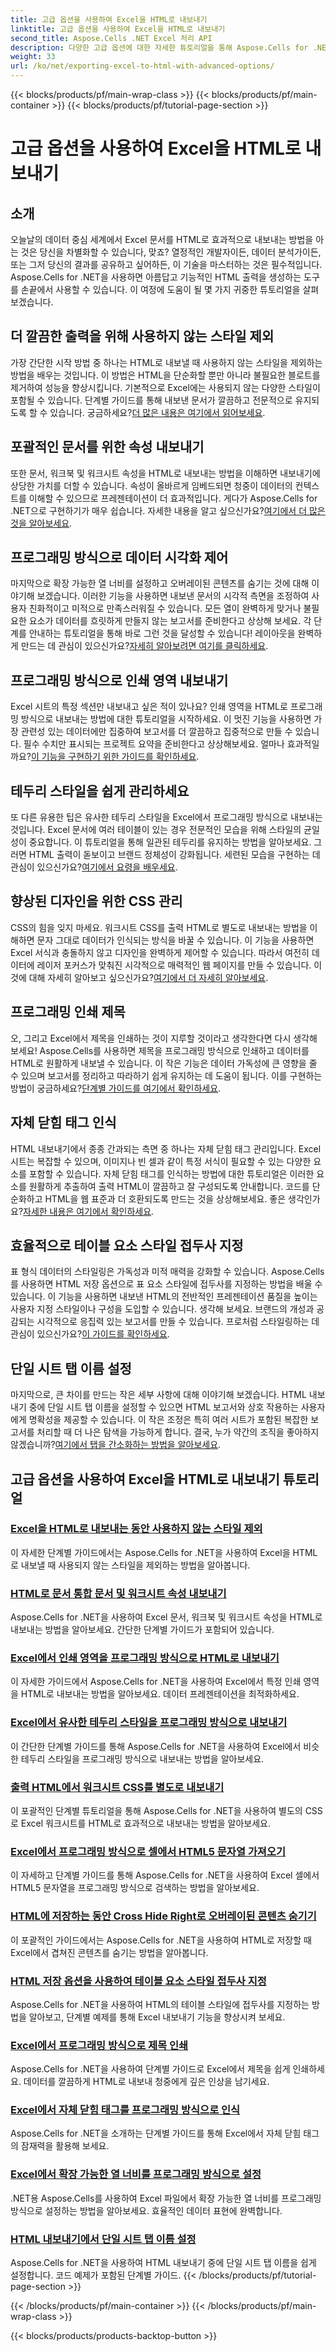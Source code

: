 ```yaml
---
title: 고급 옵션을 사용하여 Excel을 HTML로 내보내기
linktitle: 고급 옵션을 사용하여 Excel을 HTML로 내보내기
second_title: Aspose.Cells .NET Excel 처리 API
description: 다양한 고급 옵션에 대한 자세한 튜토리얼을 통해 Aspose.Cells for .NET을 사용하여 Excel을 HTML로 내보내는 방법에 대한 귀중한 통찰력을 얻고 문서 내보내기 기능을 향상하세요.
weight: 33
url: /ko/net/exporting-excel-to-html-with-advanced-options/
---
```


{{< blocks/products/pf/main-wrap-class >}}
{{< blocks/products/pf/main-container >}}
{{< blocks/products/pf/tutorial-page-section >}}

# 고급 옵션을 사용하여 Excel을 HTML로 내보내기

## 소개

오늘날의 데이터 중심 세계에서 Excel 문서를 HTML로 효과적으로 내보내는 방법을 아는 것은 당신을 차별화할 수 있습니다, 맞죠? 열정적인 개발자이든, 데이터 분석가이든, 또는 그저 당신의 결과를 공유하고 싶어하든, 이 기술을 마스터하는 것은 필수적입니다. Aspose.Cells for .NET을 사용하면 아름답고 기능적인 HTML 출력을 생성하는 도구를 손끝에서 사용할 수 있습니다. 이 여정에 도움이 될 몇 가지 귀중한 튜토리얼을 살펴보겠습니다.

## 더 깔끔한 출력을 위해 사용하지 않는 스타일 제외

가장 간단한 시작 방법 중 하나는 HTML로 내보낼 때 사용하지 않는 스타일을 제외하는 방법을 배우는 것입니다. 이 방법은 HTML을 단순화할 뿐만 아니라 불필요한 블로트를 제거하여 성능을 향상시킵니다. 기본적으로 Excel에는 사용되지 않는 다양한 스타일이 포함될 수 있습니다. 단계별 가이드를 통해 내보낸 문서가 깔끔하고 전문적으로 유지되도록 할 수 있습니다. 궁금하세요?[더 많은 내용은 여기에서 읽어보세요](./excluding-unused-styles/).

## 포괄적인 문서를 위한 속성 내보내기

 또한 문서, 워크북 및 워크시트 속성을 HTML로 내보내는 방법을 이해하면 내보내기에 상당한 가치를 더할 수 있습니다. 속성이 올바르게 임베드되면 청중이 데이터의 컨텍스트를 이해할 수 있으므로 프레젠테이션이 더 효과적입니다. 게다가 Aspose.Cells for .NET으로 구현하기가 매우 쉽습니다. 자세한 내용을 알고 싶으신가요?[여기에서 더 많은 것을 알아보세요](./exporting-document-workbook-and-worksheet-properties/).

## 프로그래밍 방식으로 데이터 시각화 제어

마지막으로 확장 가능한 열 너비를 설정하고 오버레이된 콘텐츠를 숨기는 것에 대해 이야기해 보겠습니다. 이러한 기능을 사용하면 내보낸 문서의 시각적 측면을 조정하여 사용자 친화적이고 미적으로 만족스러워질 수 있습니다. 모든 열이 완벽하게 맞거나 불필요한 요소가 데이터를 흐릿하게 만들지 않는 보고서를 준비한다고 상상해 보세요. 각 단계를 안내하는 튜토리얼을 통해 바로 그런 것을 달성할 수 있습니다! 레이아웃을 완벽하게 만드는 데 관심이 있으신가요?[자세히 알아보려면 여기를 클릭하세요](./setting-scalable-column-width/).

## 프로그래밍 방식으로 인쇄 영역 내보내기

 Excel 시트의 특정 섹션만 내보내고 싶은 적이 있나요? 인쇄 영역을 HTML로 프로그래밍 방식으로 내보내는 방법에 대한 튜토리얼을 시작하세요. 이 멋진 기능을 사용하면 가장 관련성 있는 데이터에만 집중하여 보고서를 더 깔끔하고 집중적으로 만들 수 있습니다. 필수 수치만 표시되는 프로젝트 요약을 준비한다고 상상해보세요. 얼마나 효과적일까요?[이 기능을 구현하기 위한 가이드를 확인하세요](./exporting-print-area/).

## 테두리 스타일을 쉽게 관리하세요

 또 다른 유용한 팁은 유사한 테두리 스타일을 Excel에서 프로그래밍 방식으로 내보내는 것입니다. Excel 문서에 여러 테이블이 있는 경우 전문적인 모습을 위해 스타일의 균일성이 중요합니다. 이 튜토리얼을 통해 일관된 테두리를 유지하는 방법을 알아보세요. 그러면 HTML 출력이 돋보이고 브랜드 정체성이 강화됩니다. 세련된 모습을 구현하는 데 관심이 있으신가요?[여기에서 요령을 배우세요](./exporting-similar-border-style/).

## 향상된 디자인을 위한 CSS 관리

 CSS의 힘을 잊지 마세요. 워크시트 CSS를 출력 HTML로 별도로 내보내는 방법을 이해하면 문자 그대로 데이터가 인식되는 방식을 바꿀 수 있습니다. 이 기능을 사용하면 Excel 서식과 충돌하지 않고 디자인을 완벽하게 제어할 수 있습니다. 따라서 여전히 데이터에 레이저 포커스가 맞춰진 시각적으로 매력적인 웹 페이지를 만들 수 있습니다. 이것에 대해 자세히 알아보고 싶으신가요?[여기에서 더 자세히 알아보세요](./exporting-worksheet-css-separately/).

## 프로그래밍 인쇄 제목

오, 그리고 Excel에서 제목을 인쇄하는 것이 지루할 것이라고 생각한다면 다시 생각해 보세요! Aspose.Cells를 사용하면 제목을 프로그래밍 방식으로 인쇄하고 데이터를 HTML로 원활하게 내보낼 수 있습니다. 이 작은 기능은 데이터 가독성에 큰 영향을 줄 수 있으며 보고서를 정리하고 따라하기 쉽게 유지하는 데 도움이 됩니다. 이를 구현하는 방법이 궁금하세요?[단계별 가이드를 여기에서 확인하세요](./printing-headings/).

## 자체 닫힘 태그 인식

 HTML 내보내기에서 종종 간과되는 측면 중 하나는 자체 닫힘 태그 관리입니다. Excel 시트는 복잡할 수 있으며, 이미지나 빈 셀과 같이 특정 서식이 필요할 수 있는 다양한 요소를 포함할 수 있습니다. 자체 닫힘 태그를 인식하는 방법에 대한 튜토리얼은 이러한 요소를 원활하게 추출하여 출력 HTML이 깔끔하고 잘 구성되도록 안내합니다. 코드를 단순화하고 HTML을 웹 표준과 더 호환되도록 만드는 것을 상상해보세요. 좋은 생각인가요?[자세한 내용은 여기에서 확인하세요](./recognizing-self-closing-tags/).

## 효율적으로 테이블 요소 스타일 접두사 지정

표 형식 데이터의 스타일링은 가독성과 미적 매력을 강화할 수 있습니다. Aspose.Cells를 사용하면 HTML 저장 옵션으로 표 요소 스타일에 접두사를 지정하는 방법을 배울 수 있습니다. 이 기능을 사용하면 내보낸 HTML의 전반적인 프레젠테이션 품질을 높이는 사용자 지정 스타일이나 구성을 도입할 수 있습니다. 생각해 보세요. 브랜드의 개성과 공감되는 시각적으로 응집력 있는 보고서를 만들 수 있습니다. 프로처럼 스타일링하는 데 관심이 있으신가요?[이 가이드를 확인하세요](./prefixing-table-elements-styles/).

## 단일 시트 탭 이름 설정

 마지막으로, 큰 차이를 만드는 작은 세부 사항에 대해 이야기해 보겠습니다. HTML 내보내기 중에 단일 시트 탭 이름을 설정할 수 있으면 HTML 보고서와 상호 작용하는 사용자에게 명확성을 제공할 수 있습니다. 이 작은 조정은 특히 여러 시트가 포함된 복잡한 보고서를 처리할 때 더 나은 탐색을 가능하게 합니다. 결국, 누가 약간의 조직을 좋아하지 않겠습니까?[여기에서 탭을 간소화하는 방법을 알아보세요](./setting-single-sheet-tab-name/).


## 고급 옵션을 사용하여 Excel을 HTML로 내보내기 튜토리얼
### [Excel을 HTML로 내보내는 동안 사용하지 않는 스타일 제외](./excluding-unused-styles/)
이 자세한 단계별 가이드에서는 Aspose.Cells for .NET을 사용하여 Excel을 HTML로 내보낼 때 사용되지 않는 스타일을 제외하는 방법을 알아봅니다.
### [HTML로 문서 통합 문서 및 워크시트 속성 내보내기](./exporting-document-workbook-and-worksheet-properties/)
Aspose.Cells for .NET을 사용하여 Excel 문서, 워크북 및 워크시트 속성을 HTML로 내보내는 방법을 알아보세요. 간단한 단계별 가이드가 포함되어 있습니다.
### [Excel에서 인쇄 영역을 프로그래밍 방식으로 HTML로 내보내기](./exporting-print-area/)
이 자세한 가이드에서 Aspose.Cells for .NET을 사용하여 Excel에서 특정 인쇄 영역을 HTML로 내보내는 방법을 알아보세요. 데이터 프레젠테이션을 최적화하세요.
### [Excel에서 유사한 테두리 스타일을 프로그래밍 방식으로 내보내기](./exporting-similar-border-style/)
이 간단한 단계별 가이드를 통해 Aspose.Cells for .NET을 사용하여 Excel에서 비슷한 테두리 스타일을 프로그래밍 방식으로 내보내는 방법을 알아보세요.
### [출력 HTML에서 워크시트 CSS를 별도로 내보내기](./exporting-worksheet-css-separately/)
이 포괄적인 단계별 튜토리얼을 통해 Aspose.Cells for .NET을 사용하여 별도의 CSS로 Excel 워크시트를 HTML로 효과적으로 내보내는 방법을 알아보세요.
### [Excel에서 프로그래밍 방식으로 셀에서 HTML5 문자열 가져오기](./getting-html5-string-from-cell/)
이 자세하고 단계별 가이드를 통해 Aspose.Cells for .NET을 사용하여 Excel 셀에서 HTML5 문자열을 프로그래밍 방식으로 검색하는 방법을 알아보세요.
### [HTML에 저장하는 동안 Cross Hide Right로 오버레이된 콘텐츠 숨기기](./hiding-overlaid-content-with-cross-hide-right/)
이 포괄적인 가이드에서는 Aspose.Cells for .NET을 사용하여 HTML로 저장할 때 Excel에서 겹쳐진 콘텐츠를 숨기는 방법을 알아봅니다.
### [HTML 저장 옵션을 사용하여 테이블 요소 스타일 접두사 지정](./prefixing-table-elements-styles/)
Aspose.Cells for .NET을 사용하여 HTML의 테이블 스타일에 접두사를 지정하는 방법을 알아보고, 단계별 예제를 통해 Excel 내보내기 기능을 향상시켜 보세요.
### [Excel에서 프로그래밍 방식으로 제목 인쇄](./printing-headings/)
Aspose.Cells for .NET을 사용하여 단계별 가이드로 Excel에서 제목을 쉽게 인쇄하세요. 데이터를 깔끔하게 HTML로 내보내 청중에게 깊은 인상을 남기세요.
### [Excel에서 자체 닫힘 태그를 프로그래밍 방식으로 인식](./recognizing-self-closing-tags/)
Aspose.Cells for .NET을 소개하는 단계별 가이드를 통해 Excel에서 자체 닫힘 태그의 잠재력을 활용해 보세요.
### [Excel에서 확장 가능한 열 너비를 프로그래밍 방식으로 설정](./setting-scalable-column-width/)
.NET용 Aspose.Cells를 사용하여 Excel 파일에서 확장 가능한 열 너비를 프로그래밍 방식으로 설정하는 방법을 알아보세요. 효율적인 데이터 표현에 완벽합니다.
### [HTML 내보내기에서 단일 시트 탭 이름 설정](./setting-single-sheet-tab-name/)
Aspose.Cells for .NET을 사용하여 HTML 내보내기 중에 단일 시트 탭 이름을 쉽게 설정합니다. 코드 예제가 포함된 단계별 가이드.
{{< /blocks/products/pf/tutorial-page-section >}}

{{< /blocks/products/pf/main-container >}}
{{< /blocks/products/pf/main-wrap-class >}}

{{< blocks/products/products-backtop-button >}}
